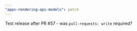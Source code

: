```yaml
---
"apps-rendering-api-models": patch
---
```


Test release after PR #57 - was `pull-requests: write` required?
